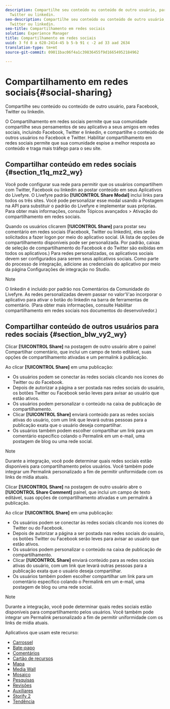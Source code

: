 ```yaml
---
description: Compartilhe seu conteúdo ou conteúdo de outro usuário, para Facebook,
  Twitter ou linkedin.
seo-description: Compartilhe seu conteúdo ou conteúdo de outro usuário, para Facebook,
  Twitter ou linkedin.
seo-title: Compartilhamento em redes sociais
solution: Experience Manager
title: Compartilhamento em redes sociais
uuid: 3 fd 8 a 628-2414-45 b 5-b 91 c -2 ad 33 aad 2634
translation-type: tm+mt
source-git-commit: 09011bac06f4a1c39836455f9d16654952184962

---
```



# Compartilhamento em redes sociais{#social-sharing}

Compartilhe seu conteúdo ou conteúdo de outro usuário, para Facebook, Twitter ou linkedin.

O Compartilhamento em redes sociais permite que sua comunidade compartilhe seus pensamentos de seu aplicativo a seus amigos em redes sociais, incluindo Facebook, Twitter e linkedin, e compartilhe o conteúdo de outros usuários no Facebook e Twitter. Habilitar compartilhamento em redes sociais permite que sua comunidade espise a melhor resposta ao conteúdo e traga mais tráfego para o seu site.

## Compartilhar conteúdo em redes sociais {#section_t1q_mz2_wy}

Você pode configurar sua rede para permitir que os usuários compartilhem com Twitter, Facebook ou linkedin ao postar conteúdo em seus Aplicativos do Livefyre. O Livefyre padrão **[!UICONTROL Share Modal]** inclui links para todos os três sites. Você pode personalizar esse modal usando a Postagem na API para substituir o padrão do Livefyre e implementar suas próprias. Para obter mais informações, consulte Tópicos avançados > Ativação do compartilhamento em redes sociais.

Quando os usuários clicarem **[!UICONTROL Share]** para postar seu comentário em redes sociais (Facebook, Twitter ou linkedin), eles serão solicitados a fazer logon por meio do aplicativo social. (A lista de opções de compartilhamento disponíveis pode ser personalizada. Por padrão, caixas de seleção de compartilhamento do Facebook e do Twitter são exibidas em todos os aplicativos.) Para redes personalizadas, os aplicativos sociais devem ser configurados para serem seus aplicativos sociais. Como parte do processo de integração, adicione as credenciais do aplicativo por meio da página Configurações de integração no Studio.

>[!NOTE]
>
>O linkedin é incluído por padrão nos Comentários da Comunidade do Livefyre. As redes personalizadas devem passar no valor'li'ao incorporar o aplicativo para ativar o botão do linkedin na barra de ferramentas de comentário. (Para obter mais informações, consulte Habilitar compartilhamento em redes sociais nos documentos do desenvolvedor.)

## Compartilhar conteúdo de outros usuários para redes sociais {#section_blw_vy2_wy}

Clicar **[!UICONTROL Share]** na postagem de outro usuário abre o painel Compartilhar comentário, que inclui um campo de texto editável, suas opções de compartilhamento ativadas e um permalink à publicação.

Ao clicar **[!UICONTROL Share]** em uma publicação:

* Os usuários podem se conectar às redes sociais clicando nos ícones do Twitter ou do Facebook.
* Depois de autorizar a página a ser postada nas redes sociais do usuário, os botões Twitter ou Facebook serão leves para avisar ao usuário que estão ativos.
* Os usuários podem personalizar o conteúdo na caixa de publicação de compartilhamento.
* Clicar **[!UICONTROL Share]** enviará conteúdo para as redes sociais ativas do usuário, com um link que levará outras pessoas para a publicação exata que o usuário deseja compartilhar.
* Os usuários também podem escolher compartilhar um link para um comentário específico colando o Permalink em um e-mail, uma postagem de blog ou uma rede social.

>[!NOTE]
>
>Durante a integração, você pode determinar quais redes sociais estão disponíveis para compartilhamento pelos usuários. Você também pode integrar um Permalink personalizado a fim de permitir uniformidade com os links de mídia atuais.

Clicar **[!UICONTROL Share]** na postagem de outro usuário abre o **[!UICONTROL Share Comment]** painel, que inclui um campo de texto editável, suas opções de compartilhamento ativadas e um permalink à publicação.

Ao clicar **[!UICONTROL Share]** em uma publicação:

* Os usuários podem se conectar às redes sociais clicando nos ícones do Twitter ou do Facebook.
* Depois de autorizar a página a ser postada nas redes sociais do usuário, os botões Twitter ou Facebook serão leves para avisar ao usuário que estão ativos.
* Os usuários podem personalizar o conteúdo na caixa de publicação de compartilhamento.
* Clicar **[!UICONTROL Share]** enviará conteúdo para as redes sociais ativas do usuário, com um link que levará outras pessoas para a publicação exata que o usuário deseja compartilhar.
* Os usuários também podem escolher compartilhar um link para um comentário específico colando o Permalink em um e-mail, uma postagem de blog ou uma rede social.

>[!NOTE]
>
>Durante a integração, você pode determinar quais redes sociais estão disponíveis para compartilhamento pelos usuários. Você também pode integrar um Permalink personalizado a fim de permitir uniformidade com os links de mídia atuais.



Aplicativos que usam este recurso:

* [Carrossel](/help/using/c-about-apps/c-carousel-app/c-carousel-app.md#c_carousel_app)
* [Bate-papo](/help/using/c-about-apps/c-chat-app/c-chat-app.md#c_chat_app)
* [Comentários](/help/using/c-about-apps/c-comments/c-comments.md)
* [Cartão de recursos](/help/using/c-about-apps/c-feature-card-app/c-feature-card-app.md#c_feature_card_app)
* [Mapa](/help/using/c-about-apps/c-map-app/c-map-app.md#c_map_app)
* [Media Wall](/help/using/c-about-apps/c-media-wall-app/c-media-wall-app.md#c_media_wall_app)
* [Mosaico](/help/using/c-about-apps/c-mosaic-app/c-mosaic-app.md#c_mosaic_app)
* [Pesquisas](/help/using/c-about-apps/c-polls-app/c-polls-app.md#c_polls_app)
* [Revisões](/help/using/c-about-apps/c-reviews-app/c-reviews-app.md#c_reviews_app)
* [Auxiliares](/help/using/c-about-apps/c-sidenotes-app/c-sidenotes-app.md#c_sidenotes_app)
* [Storify 2](/help/using/c-about-apps/c-storify2/c-storify2.md#c_storify2)
* [Tendência](/help/using/c-about-apps/c-trending-app/c-trending-app.md#c_trending_app)

